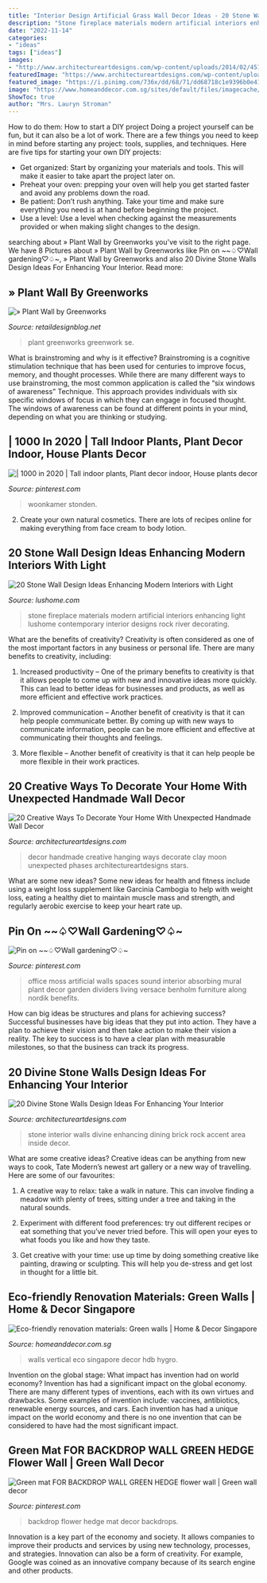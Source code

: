 ```yaml
---
title: "Interior Design Artificial Grass Wall Decor Ideas - 20 Stone Wall Design Ideas Enhancing Modern Interiors With Light"
description: "Stone fireplace materials modern artificial interiors enhancing light lushome contemporary interior designs rock river decorating"
date: "2022-11-14"
categories:
- "ideas"
tags: ["ideas"]
images:
- "http://www.architectureartdesigns.com/wp-content/uploads/2014/02/451.jpg"
featuredImage: "https://www.architectureartdesigns.com/wp-content/uploads/2016/09/20-Creative-Ways-To-Decorate-Your-Home-With-Unexpected-Handmade-Wall-Decor-20.jpg"
featured_image: "https://i.pinimg.com/736x/dd/68/71/dd68718c1e9396b0e41a1722d82c27f4--moss-wall-green-office.jpg"
image: "https://www.homeanddecor.com.sg/sites/default/files/imagecache/hnd_revamp_1x1_large/blog/gallery_article/gallery_images/interlace-4.jpg"
ShowToc: true
author: "Mrs. Lauryn Stroman"
---
```



How to do them: How to start a DIY project
Doing a project yourself can be fun, but it can also be a lot of work. There are a few things you need to keep in mind before starting any project: tools, supplies, and techniques. Here are five tips for starting your own DIY projects: 
- Get organized: Start by organizing your materials and tools. This will make it easier to take apart the project later on. 
- Preheat your oven: prepping your oven will help you get started faster and avoid any problems down the road. 
- Be patient: Don’t rush anything. Take your time and make sure everything you need is at hand before beginning the project. 
- Use a level: Use a level when checking against the measurements provided or when making slight changes to the design.

	

		
searching about » Plant Wall by Greenworks you've visit to the right page. We have 8 Pictures about » Plant Wall by Greenworks like Pin on ~~♤♡Wall gardening♡♤~, » Plant Wall by Greenworks and also 20 Divine Stone Walls Design Ideas For Enhancing Your Interior. Read more:
		
    
## » Plant Wall By Greenworks

<img loading=lazy src="https://retaildesignblog.net/wp-content/uploads/2011/06/Plant-Wall-by-Greenworks-03.jpg" onerror="this.onerror=null;this.src='https://tse4.mm.bing.net/th?id=OIP.6AgqN00M-0wQ73bc4GfTMQHaJ4&amp;pid=15.1';" alt="» Plant Wall by Greenworks">

_Source: retaildesignblog.net_

>plant greenworks greenwork se. 

	

What is brainstroming and why is it effective?
Brainstroming is a cognitive stimulation technique that has been used for centuries to improve focus, memory, and thought processes. While there are many different ways to use brainstroming, the most common application is called the “six windows of awareness” Technique. This approach provides individuals with six specific windows of focus in which they can engage in focused thought. The windows of awareness can be found at different points in your mind, depending on what you are thinking or studying.

    
## | 1000 In 2020 | Tall Indoor Plants, Plant Decor Indoor, House Plants Decor

<img loading=lazy src="https://i.pinimg.com/736x/92/82/a1/9282a11d7cf545bf7c9859ba36f29323.jpg" onerror="this.onerror=null;this.src='https://tse4.mm.bing.net/th?id=OIP.9pvSOARCSb8T47-hwAcP_wHaLH&amp;pid=15.1';" alt="| 1000 in 2020 | Tall indoor plants, Plant decor indoor, House plants decor">

_Source: pinterest.com_

>woonkamer stonden. 

	

2. Create your own natural cosmetics. There are lots of recipes online for making everything from face cream to body lotion.

    
## 20 Stone Wall Design Ideas Enhancing Modern Interiors With Light

<img loading=lazy src="https://www.lushome.com/wp-content/uploads/2013/07/artificial-stone-fireplace-decorating-accent-wall-design-6.jpg" onerror="this.onerror=null;this.src='https://tse3.mm.bing.net/th?id=OIP.orZt8OSimdyiu7YeiMze_AAAAA&amp;pid=15.1';" alt="20 Stone Wall Design Ideas Enhancing Modern Interiors with Light">

_Source: lushome.com_

>stone fireplace materials modern artificial interiors enhancing light lushome contemporary interior designs rock river decorating. 

	

What are the benefits of creativity?
Creativity is often considered as one of the most important factors in any business or personal life. There are many benefits to creativity, including: 
1. Increased productivity – One of the primary benefits to creativity is that it allows people to come up with new and innovative ideas more quickly. This can lead to better ideas for businesses and products, as well as more efficient and effective work practices.

2. Improved communication – Another benefit of creativity is that it can help people communicate better. By coming up with new ways to communicate information, people can be more efficient and effective at communicating their thoughts and feelings.

3. More flexible – Another benefit of creativity is that it can help people be more flexible in their work practices.

    
## 20 Creative Ways To Decorate Your Home With Unexpected Handmade Wall Decor

<img loading=lazy src="https://www.architectureartdesigns.com/wp-content/uploads/2016/09/20-Creative-Ways-To-Decorate-Your-Home-With-Unexpected-Handmade-Wall-Decor-20.jpg" onerror="this.onerror=null;this.src='https://tse4.mm.bing.net/th?id=OIP.NDEMV8e04QF5zq0ERXpK8wHaJ4&amp;pid=15.1';" alt="20 Creative Ways To Decorate Your Home With Unexpected Handmade Wall Decor">

_Source: architectureartdesigns.com_

>decor handmade creative hanging ways decorate clay moon unexpected phases architectureartdesigns stars. 

	

What are some new ideas?
Some new ideas for health and fitness include using a weight loss supplement like Garcinia Cambogia to help with weight loss, eating a healthy diet to maintain muscle mass and strength, and regularly aerobic exercise to keep your heart rate up.

    
## Pin On ~~♤♡Wall Gardening♡♤~

<img loading=lazy src="https://i.pinimg.com/736x/dd/68/71/dd68718c1e9396b0e41a1722d82c27f4--moss-wall-green-office.jpg" onerror="this.onerror=null;this.src='https://tse1.mm.bing.net/th?id=OIP.3m8SbysQYFIsJfJ1Okw7dQHaLH&amp;pid=15.1';" alt="Pin on ~~♤♡Wall gardening♡♤~">

_Source: pinterest.com_

>office moss artificial walls spaces sound interior absorbing mural plant decor garden dividers living versace benholm furniture along nordik benefits. 

	

How can big ideas be structures and plans for achieving success?
Successful businesses have big ideas that they put into action. They have a plan to achieve their vision and then take action to make their vision a reality. The key to success is to have a clear plan with measurable milestones, so that the business can track its progress.

    
## 20 Divine Stone Walls Design Ideas For Enhancing Your Interior

<img loading=lazy src="http://www.architectureartdesigns.com/wp-content/uploads/2014/02/451.jpg" onerror="this.onerror=null;this.src='https://tse1.mm.bing.net/th?id=OIP.vpjI7Ashph3YKh4zXiMX-QHaE8&amp;pid=15.1';" alt="20 Divine Stone Walls Design Ideas For Enhancing Your Interior">

_Source: architectureartdesigns.com_

>stone interior walls divine enhancing dining brick rock accent area inside decor. 

	

What are some creative ideas?
Creative ideas can be anything from new ways to cook, Tate Modern’s newest art gallery or a new way of travelling. Here are some of our favourites:
1. A creative way to relax: take a walk in nature. This can involve finding a meadow with plenty of trees, sitting under a tree and taking in the natural sounds.

2. Experiment with different food preferences: try out different recipes or eat something that you’ve never tried before. This will open your eyes to what foods you like and how they taste.

3. Get creative with your time: use up time by doing something creative like painting, drawing or sculpting. This will help you de-stress and get lost in thought for a little bit.

    
## Eco-friendly Renovation Materials: Green Walls | Home &amp; Decor Singapore

<img loading=lazy src="https://www.homeanddecor.com.sg/sites/default/files/imagecache/hnd_revamp_1x1_large/blog/gallery_article/gallery_images/interlace-4.jpg" onerror="this.onerror=null;this.src='https://tse2.mm.bing.net/th?id=OIP.PA9j8opJKlaCjoWwZEvK2AHaLH&amp;pid=15.1';" alt="Eco-friendly renovation materials: Green walls | Home &amp; Decor Singapore">

_Source: homeanddecor.com.sg_

>walls vertical eco singapore decor hdb hygro. 

	

Invention on the global stage: What impact has invention had on world economy?
Invention has had a significant impact on the global economy. There are many different types of inventions, each with its own virtues and drawbacks. Some examples of invention include: vaccines, antibiotics, renewable energy sources, and cars. Each invention has had a unique impact on the world economy and there is no one invention that can be considered to have had the most significant impact.

    
## Green Mat FOR BACKDROP WALL GREEN HEDGE Flower Wall | Green Wall Decor

<img loading=lazy src="https://i.pinimg.com/736x/7d/f0/0f/7df00f0fed928f56e906d5e982355734.jpg" onerror="this.onerror=null;this.src='https://tse1.mm.bing.net/th?id=OIP.uRW2XdealR5AC7E0XgIzrAHaJ3&amp;pid=15.1';" alt="Green mat FOR BACKDROP WALL GREEN HEDGE flower wall | Green wall decor">

_Source: pinterest.com_

>backdrop flower hedge mat decor backdrops. 

	

Innovation is a key part of the economy and society. It allows companies to improve their products and services by using new technology, processes, and strategies. Innovation can also be a form of creativity. For example, Google was coined as an innovative company because of its search engine and other products.

